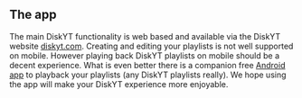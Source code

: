 ## The app

The main DiskYT functionality is web based and available via the DiskYT website 
[diskyt.com](https://diskyt.com). 
Creating and editing your playlists is not well supported on mobile. However playing back DiskYT
playlists on mobile should be a decent experience. What is even better there is a companion free 
[Android app](https://play.google.com/store/apps/details?id=com.diskyt)
to playback your playlists (any DiskYT playlists really). We hope using the app will make your DiskYT
experience more enjoyable.